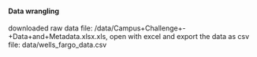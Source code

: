 #### Data wrangling
downloaded raw data file: /data/Campus+Challenge+-+Data+and+Metadata.xlsx.xls, open with excel and export the data as csv file: data/wells_fargo_data.csv

